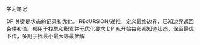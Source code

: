 学习笔记

DP 关键是状态的记录和优化。 
REcURSION/递推，定义最终边界，已知边界返回条件和值。都用于找总和积累并无优化要求
DP 从开始每部都知道状态，保留最优下传，多用于找最小最大等最优解
